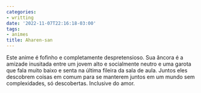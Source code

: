 ```yaml
---
categories:
- writting
date: '2022-11-07T22:16:18-03:00'
tags:
- animes
title: Aharen-san
---
```


Este anime é fofinho e completamente despretensioso. Sua âncora é a amizade inusitada entre um jovem alto e socialmente neutro e uma garota que fala muito baixo e senta na última fileira da sala de aula. Juntos eles descobrem coisas em comum para se manterem juntos em um mundo sem complexidades, só descobertas. Inclusive do amor.